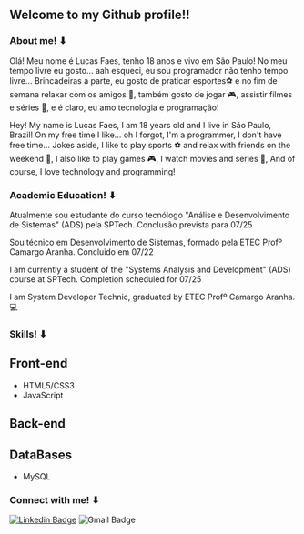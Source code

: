 ## Welcome to my Github profile!!

###  About me! ⬇
<p>Olá! Meu nome é Lucas Faes, tenho 18 anos e vivo em São Paulo! No meu tempo livre eu gosto... aah esqueci, eu sou programador não tenho tempo livre... Brincadeiras a parte, eu gosto de praticar esportes⚽ e no fim de semana relaxar com os amigos 🎉, também gosto de jogar 🎮, assistir filmes e séries 🍕, e é claro, eu amo tecnologia e programação! <p>

<p>Hey! My name is Lucas Faes, I am 18 years old and I live in São Paulo, Brazil! On my free time I like... oh I forgot, I'm a programmer, I don't have free time... Jokes aside, I like to play sports ⚽ and relax with friends on the weekend 🎉, I also like to play games 🎮, I watch movies and series 🍕, And of course, I love technology and programming! <p>

### Academic Education! ⬇
<p>Atualmente sou estudante do curso tecnólogo "Análise e Desenvolvimento de Sistemas" (ADS) pela SPTech. Conclusão prevista para 07/25</p>
<p>Sou técnico em Desenvolvimento de Sistemas, formado pela ETEC Profº Camargo Aranha. Concluido em 07/22</p>
<p>I am currently a student of the "Systems Analysis and Development" (ADS) course at SPTech. Completion scheduled for 07/25</p>
<p>I am System Developer Technic, graduated by ETEC Profº Camargo Aranha.💻<p>

### Skills! ⬇
## Front-end
+ HTML5/CSS3 
+ JavaScript 
## Back-end

## DataBases
+ MySQL

### Connect with me! ⬇

[![Linkedin Badge](https://img.shields.io/badge/-LucasFaes-0a66c2?style=flat-square&logo=Linkedin&logoColor=white&link=https://www.linkedin.com/in/lucasfaes/)](https://www.linkedin.com/in/lucasfaes/) 
![Gmail Badge](https://img.shields.io/badge/-lucasfaes2010@gmail.com-d7413b?style=flat-square&logo=Gmail&logoColor=white&link=mailto:lucasfaes2010@gmail.com)
